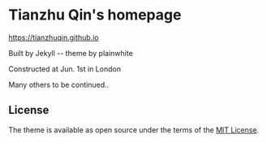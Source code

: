 # Tianzhu Qin's homepage 

https://tianzhuqin.github.io

Built by Jekyll -- theme by plainwhite

Constructed at Jun. 1st in London

Many others to be continued..

## License

The theme is available as open source under the terms of the [MIT License](https://opensource.org/licenses/MIT).

